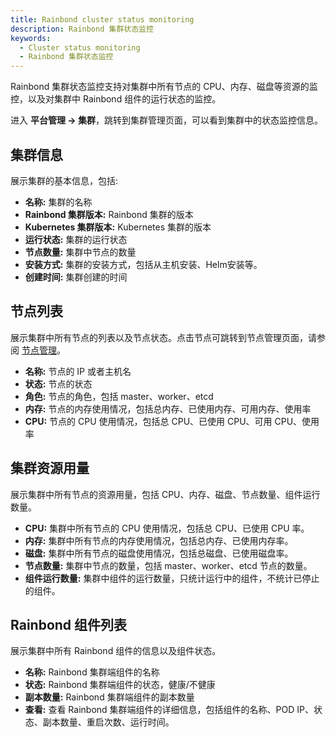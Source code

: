 ```yaml
---
title: Rainbond cluster status monitoring
description: Rainbond 集群状态监控
keywords:
  - Cluster status monitoring
  - Rainbond 集群状态监控
---
```


Rainbond 集群状态监控支持对集群中所有节点的 CPU、内存、磁盘等资源的监控，以及对集群中 Rainbond 组件的运行状态的监控。

进入 **平台管理 -> 集群**，跳转到集群管理页面，可以看到集群中的状态监控信息。

## 集群信息

展示集群的基本信息，包括:

- **名称:** 集群的名称
- **Rainbond 集群版本:** Rainbond 集群的版本
- **Kubernetes 集群版本:** Kubernetes 集群的版本
- **运行状态:** 集群的运行状态
- **节点数量:** 集群中节点的数量
- **安装方式:** 集群的安装方式，包括从主机安装、Helm安装等。
- **创建时间:** 集群创建的时间

## 节点列表

展示集群中所有节点的列表以及节点状态。点击节点可跳转到节点管理页面，请参阅 [节点管理](../nodes)。

- **名称:** 节点的 IP 或者主机名
- **状态:** 节点的状态
- **角色:** 节点的角色，包括 master、worker、etcd
- **内存:** 节点的内存使用情况，包括总内存、已使用内存、可用内存、使用率
- **CPU:** 节点的 CPU 使用情况，包括总 CPU、已使用 CPU、可用 CPU、使用率

## 集群资源用量

展示集群中所有节点的资源用量，包括 CPU、内存、磁盘、节点数量、组件运行数量。

- **CPU:** 集群中所有节点的 CPU 使用情况，包括总 CPU、已使用 CPU 率。
- **内存:** 集群中所有节点的内存使用情况，包括总内存、已使用内存率。
- **磁盘:** 集群中所有节点的磁盘使用情况，包括总磁盘、已使用磁盘率。
- **节点数量:** 集群中节点的数量，包括 master、worker、etcd 节点的数量。
- **组件运行数量:** 集群中组件的运行数量，只统计运行中的组件，不统计已停止的组件。

## Rainbond 组件列表

展示集群中所有 Rainbond 组件的信息以及组件状态。

- **名称:** Rainbond 集群端组件的名称
- **状态:** Rainbond 集群端组件的状态，健康/不健康
- **副本数量:** Rainbond 集群端组件的副本数量
- **查看:** 查看 Rainbond 集群端组件的详细信息，包括组件的名称、POD IP、状态、副本数量、重启次数、运行时间。
